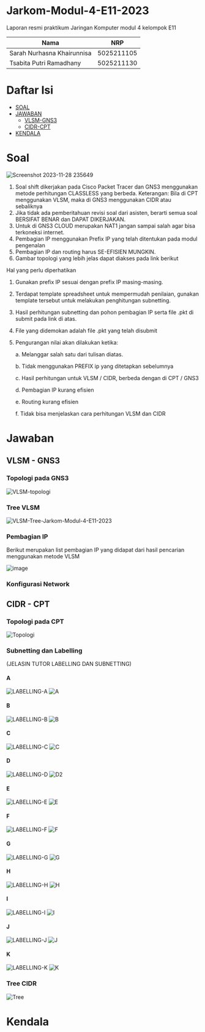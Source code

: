 # Jarkom-Modul-4-E11-2023

Laporan resmi praktikum Jaringan Komputer modul 4 kelompok E11

| Nama                       | NRP        |
| -------------------------- | ---------- |
| Sarah Nurhasna Khairunnisa | 5025211105 |
| Tsabita Putri Ramadhany    | 5025211130 |

# Daftar Isi

- [SOAL](#soal)
- [JAWABAN](#jawaban)
  - [VLSM-GNS3](#vlsm---gns3)
  - [CIDR-CPT](#cidr---cpt)
- [KENDALA](#kendala)
 
# Soal

![Screenshot 2023-11-28 235649](https://github.com/SarahNurhasna/Jarkom-Modul-4-E11-2023/assets/114993457/3325deec-d98b-4730-845d-49ac105e51a7)

1. Soal shift dikerjakan pada Cisco Packet Tracer dan GNS3 menggunakan metode perhitungan CLASSLESS yang berbeda.
Keterangan: Bila di CPT menggunakan VLSM, maka di GNS3 menggunakan CIDR atau sebaliknya
2. Jika tidak ada pemberitahuan revisi soal dari asisten, berarti semua soal BERSIFAT BENAR dan DAPAT DIKERJAKAN.
3. Untuk di GNS3 CLOUD merupakan NAT1 jangan sampai salah agar bisa terkoneksi internet.
4. Pembagian IP menggunakan Prefix IP yang telah ditentukan pada modul pengenalan
5. Pembagian IP dan routing harus SE-EFISIEN MUNGKIN.
6. Gambar topologi yang lebih jelas dapat diakses pada link berikut

Hal yang perlu diperhatikan

1. Gunakan prefix IP sesuai dengan prefix IP masing-masing.
2. Terdapat template spreadsheet untuk mempermudah penilaian, gunakan template tersebut untuk melakukan penghitungan subnetting.
3. Hasil perhitungan subnetting dan pohon pembagian IP serta file .pkt di submit pada link di atas.
4. File yang didemokan adalah file .pkt yang telah disubmit
5. Pengurangan nilai akan dilakukan ketika:
   
   a. Melanggar salah satu dari tulisan diatas.
   
   b. Tidak menggunakan PREFIX ip yang ditetapkan sebelumnya
   
   c. Hasil perhitungan untuk VLSM / CIDR, berbeda dengan di CPT / GNS3
   
   d. Pembagian IP kurang efisien
   
   e. Routing kurang efisien
   
   f. Tidak bisa menjelaskan cara perhitungan VLSM dan CIDR

# Jawaban

## VLSM - GNS3
### Topologi pada GNS3

![VLSM-topologi](https://github.com/SarahNurhasna/Jarkom-Modul-4-E11-2023/assets/114993457/8d4cd376-0f8d-40aa-854d-57bc4ed09738)

### Tree VLSM

![VLSM-Tree-Jarkom-Modul-4-E11-2023](https://github.com/SarahNurhasna/Jarkom-Modul-4-E11-2023/assets/114993457/5c8fb7dc-f3ce-48e2-b507-303e64528920)

### Pembagian IP
Berikut merupakan list pembagian IP yang didapat dari hasil pencarian menggunakan metode VLSM

![image](https://github.com/SarahNurhasna/Jarkom-Modul-4-E11-2023/assets/114993457/101b33d7-5e65-4793-b7b5-b831525018da)

### Konfigurasi Network

## CIDR - CPT

### Topologi pada CPT

![Topologi](https://github.com/SarahNurhasna/Jarkom-Modul-4-E11-2023/assets/93377643/729702ee-5b6c-42ce-927b-3f697c23d04d)

### Subnetting dan Labelling

(JELASIN TUTOR LABELLING DAN SUBNETTING)

#### A

![LABELLING-A](https://github.com/SarahNurhasna/Jarkom-Modul-4-E11-2023/assets/93377643/2b6d0905-f6ec-4859-91b9-0e8daf76609a)
![A](https://github.com/SarahNurhasna/Jarkom-Modul-4-E11-2023/assets/93377643/bd54a947-55df-4a64-872a-9bd486b08790)

#### B

![LABELLING-B](https://github.com/SarahNurhasna/Jarkom-Modul-4-E11-2023/assets/93377643/a4776428-49b9-444f-9179-d51bc8476fd2)
![B](https://github.com/SarahNurhasna/Jarkom-Modul-4-E11-2023/assets/93377643/f99c0dd8-368b-452b-a170-0751a52c8b99)

#### C

![LABELLING-C](https://github.com/SarahNurhasna/Jarkom-Modul-4-E11-2023/assets/93377643/e59c9100-66cd-4800-9932-bdeff604b249)
![C](https://github.com/SarahNurhasna/Jarkom-Modul-4-E11-2023/assets/93377643/40674d16-19fb-47e3-a2fb-40330576ee1c)

#### D

![LABELLING-D](https://github.com/SarahNurhasna/Jarkom-Modul-4-E11-2023/assets/93377643/62a10bdd-c0c6-4b96-85ae-6870bddfdcad)
![D2](https://github.com/SarahNurhasna/Jarkom-Modul-4-E11-2023/assets/93377643/ac159a1e-8f6a-497b-952a-531c3aaea0ac)

#### E

![LABELLING-E](https://github.com/SarahNurhasna/Jarkom-Modul-4-E11-2023/assets/93377643/3d8c7d8a-4ea9-4fcb-8918-1697415ac16c)
![E](https://github.com/SarahNurhasna/Jarkom-Modul-4-E11-2023/assets/93377643/fa0d5f66-8281-4a03-90fd-ee2c796a3fc3)

#### F

![LABELLING-F](https://github.com/SarahNurhasna/Jarkom-Modul-4-E11-2023/assets/93377643/fb7b8a0a-64c2-4bc5-ae7c-c5495e181b3e)
![F](https://github.com/SarahNurhasna/Jarkom-Modul-4-E11-2023/assets/93377643/282190b9-2a3e-41cb-be06-4bceab3a2e56)

#### G

![LABELLING-G](https://github.com/SarahNurhasna/Jarkom-Modul-4-E11-2023/assets/93377643/407dbf95-bffe-4e15-86b8-d526eb1bea89)
![G](https://github.com/SarahNurhasna/Jarkom-Modul-4-E11-2023/assets/93377643/ece68c26-23cf-4d2b-894a-d02a917e43a2)

#### H

![LABELLING-H](https://github.com/SarahNurhasna/Jarkom-Modul-4-E11-2023/assets/93377643/f61d89d7-169d-4a62-b144-d4688f33952e)
![H](https://github.com/SarahNurhasna/Jarkom-Modul-4-E11-2023/assets/93377643/d28b6b92-31b5-4161-9178-09f48e851877)

#### I

![LABELLING-I](https://github.com/SarahNurhasna/Jarkom-Modul-4-E11-2023/assets/93377643/ab115f93-a4d7-4fcb-a47d-2a7525f72263)
![I](https://github.com/SarahNurhasna/Jarkom-Modul-4-E11-2023/assets/93377643/03776611-8865-47d0-8369-67e3ceaf6210)

#### J

![LABELLING-J](https://github.com/SarahNurhasna/Jarkom-Modul-4-E11-2023/assets/93377643/fb73300f-7e25-4b7e-939f-cfa3bbbcfdc3)
![J](https://github.com/SarahNurhasna/Jarkom-Modul-4-E11-2023/assets/93377643/e3d0ab05-b566-4fb8-bd09-c979cbc39ae3)

#### K

![LABELLING-K](https://github.com/SarahNurhasna/Jarkom-Modul-4-E11-2023/assets/93377643/5be846d7-e284-4f44-9a33-2398a1aa7d13)
![K](https://github.com/SarahNurhasna/Jarkom-Modul-4-E11-2023/assets/93377643/fc768c08-424c-4435-85a9-8241c02ceaf3)

### Tree CIDR

![Tree](https://github.com/SarahNurhasna/Jarkom-Modul-4-E11-2023/assets/93377643/9f2d5495-f04b-4e07-b717-b3b3a6dc0010)

# Kendala
